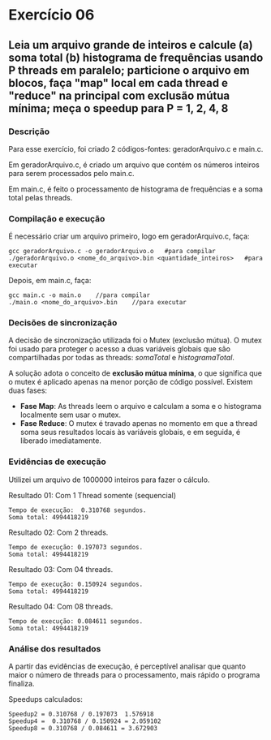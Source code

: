 # Exercício 06

## Leia um arquivo grande de inteiros e calcule (a) soma total (b) histograma de frequências usando P threads em paralelo; particione o arquivo em blocos, faça "map" local em cada thread e "reduce" na principal com exclusão mútua mínima; meça o speedup para P = 1, 2, 4, 8
### Descrição
Para esse exercício, foi criado 2 códigos-fontes: geradorArquivo.c e
main.c. 

Em geradorArquivo.c, é criado um arquivo que contém os números inteiros para serem processados pelo main.c.

Em main.c, é feito o processamento de histograma de frequências e a soma total pelas threads. 


### Compilação e execução
É necessário criar um arquivo primeiro, logo em geradorArquivo.c, faça:

``````
gcc geradorArquivo.c -o geradorArquivo.o   #para compilar
./geradorArquivo.o <nome_do_arquivo>.bin <quantidade_inteiros>   #para executar
``````

Depois, em main.c, faça:

````
gcc main.c -o main.o    //para compilar
./main.o <nome_do_arquivo>.bin    //para executar
````

### Decisões de sincronização
A decisão de sincronização utilizada foi o Mutex (exclusão mútua). O mutex foi usado para proteger o acesso a duas variáveis globais que são compartilhadas por todas as threads:
*somaTotal* e *histogramaTotal*.

A solução adota o conceito de **exclusão mútua mínima**, o que significa que o mutex é aplicado apenas na menor porção de código possível. Existem duas fases:
+ **Fase Map**: As threads leem o arquivo e calculam a soma e o histograma localmente sem usar o mutex.
+ **Fase Reduce**: O mutex é travado apenas no momento em que a thread soma seus resultados locais às variáveis globais, e em seguida, é liberado imediatamente.  

### Evidências de execução 
Utilizei um arquivo de 1000000 inteiros para fazer o cálculo. 

Resultado 01: Com 1 Thread somente (sequencial)

````
Tempo de execução:  0.310768 segundos.
Soma total: 4994418219

````

Resultado 02: Com 2 threads.
```
Tempo de execução: 0.197073 segundos.
Soma total: 4994418219

```

Resultado 03: Com 04 threads.
```
Tempo de execução: 0.150924 segundos.
Soma total: 4994418219

```

Resultado 04: Com 08 threads.
```
Tempo de execução: 0.084611 segundos.
Soma total: 4994418219

```

### Análise dos resultados

A partir das evidências de execução, é perceptível analisar que quanto maior o número de threads para o processamento, mais rápido o programa finaliza.

Speedups calculados: 
```
Speedup2 = 0.310768 / 0.197073  1.576918
Speedup4 =  0.310768 / 0.150924 = 2.059102
Speedup8 = 0.310768 / 0.084611 = 3.672903

```

